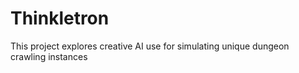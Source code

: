 # Thinkletron
This project explores creative AI use for simulating unique dungeon crawling instances


